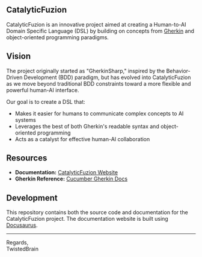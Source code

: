 ## CatalyticFuzion

CatalyticFuzion is an innovative project aimed at creating a Human-to-AI Domain Specific Language (DSL) by building on concepts from [Gherkin](https://cucumber.io/docs/gherkin/) and object-oriented programming paradigms.

## Vision

The project originally started as "GherkinSharp," inspired by the Behavior-Driven Development (BDD) paradigm, but has evolved into CatalyticFuzion as we move beyond traditional BDD constraints toward a more flexible and powerful human-AI interface.

Our goal is to create a DSL that:
- Makes it easier for humans to communicate complex concepts to AI systems
- Leverages the best of both Gherkin's readable syntax and object-oriented programming
- Acts as a catalyst for effective human-AI collaboration

## Resources

- **Documentation:** [CatalyticFuzion Website](https://catalyticfuzion.github.io)
- **Gherkin Reference:** [Cucumber Gherkin Docs](https://cucumber.io/docs/gherkin/)

## Development

This repository contains both the source code and documentation for the CatalyticFuzion project. The documentation website is built using [Docusaurus](https://docusaurus.io/).

---

Regards,  
TwistedBrain